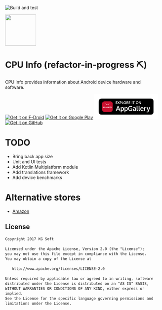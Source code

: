 ![Build and test](https://github.com/kamgurgul/cpu-info/actions/workflows/build_and_test.yml/badge.svg)

<img src="info/icon_glow.png" width="100" height="100" />

CPU Info (refactor-in-progress ⛏)
=================================
CPU Info provides information about Android device hardware and software.

[<img src="https://f-droid.org/badge/get-it-on.png"
alt="Get it on F-Droid"
height="80">](https://f-droid.org/packages/com.kgurgul.cpuinfo/)
[<img src="https://play.google.com/intl/en_us/badges/images/generic/en-play-badge.png"
alt="Get it on Google Play"
height="80">](https://play.google.com/store/apps/details?id=com.kgurgul.cpuinfo)
[<img src="info/huawei_badge.png"
alt="Get it on HUAWEI AppGallery"
height="80">](https://appgallery.cloud.huawei.com/ag/n/app/C102414279?channelId=Main+badge+&id=fb28f69db40840f8b79b541cc4a13775&s=1378847C6B5A46F97603F316DD1450C7D3F74C023A62827B43619C2D41F2341D&detailType=0&v=&callType=AGDLINK&installType=0000)
[<img src="https://raw.githubusercontent.com/kamgurgul/cpu-info/master/info/get-it-on-github.png"
alt='Get it on GitHub' height="80">](https://github.com/kamgurgul/cpu-info/releases/latest)

TODO
====

* Bring back app size
* Unit and UI tests
* Add Kotlin Multiplatform module
* Add translations framework
* Add device benchmarks

Alternative stores
==================

* [Amazon](https://www.amazon.com/Kamil-Gurgul-KG-Soft-Info/dp/B088FYQTYR/ref=sr_1_5?keywords=cpu+info&qid=1661020642&s=mobile-apps&sr=1-5)

License
-------

    Copyright 2017 KG Soft

    Licensed under the Apache License, Version 2.0 (the "License");
    you may not use this file except in compliance with the License.
    You may obtain a copy of the License at

       http://www.apache.org/licenses/LICENSE-2.0

    Unless required by applicable law or agreed to in writing, software
    distributed under the License is distributed on an "AS IS" BASIS,
    WITHOUT WARRANTIES OR CONDITIONS OF ANY KIND, either express or implied.
    See the License for the specific language governing permissions and
    limitations under the License.
